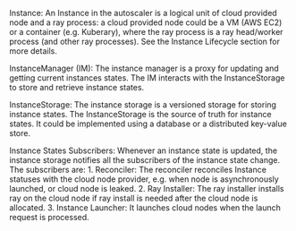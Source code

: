 
Instance: An Instance in the autoscaler is a logical unit of cloud provided node and a ray process: a cloud provided node could be a VM (AWS EC2) or a container (e.g. Kuberary), where the ray process is a ray head/worker process (and other ray processes). See the Instance Lifecycle section for more details.

InstanceManager (IM): The instance manager is a proxy for updating and getting current instances states. The IM interacts with the InstanceStorage to store and retrieve instance states.

InstanceStorage: The instance storage is a versioned storage for storing instance states. The InstanceStorage is the source of truth for instance states. It could be implemented using a database or a distributed key-value store.
 
Instance States Subscribers: Whenever an instance state is updated, the instance storage notifies all the subscribers of the instance state change. The subscribers are:
    1. Reconciler: The reconciler reconciles Instance statuses with the cloud node provider, e.g. when node is asynchronously launched, or cloud node is leaked.
    2. Ray Installer: The ray installer installs ray on the cloud node if ray install is needed after the cloud node is allocated.
    3. Instance Launcher: It launches cloud nodes when the launch request is processed.

 